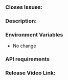 ### Closes Issues:

### Description:

### Environment Variables
 * No change

### API requirements

### Release Video Link:

